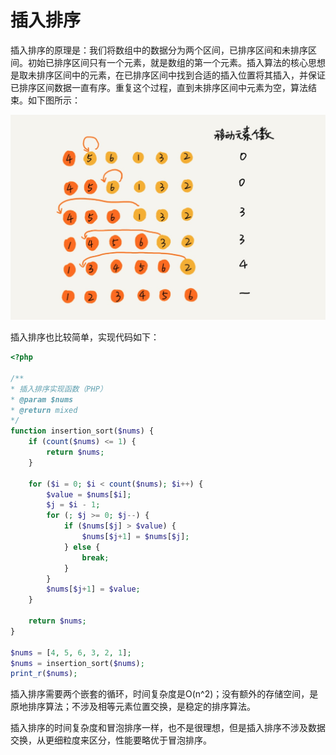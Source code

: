 # 插入排序

插入排序的原理是：我们将数组中的数据分为两个区间，已排序区间和未排序区间。初始已排序区间只有一个元素，就是数组的第一个元素。插入算法的核心思想是取未排序区间中的元素，在已排序区间中找到合适的插入位置将其插入，并保证已排序区间数据一直有序。重复这个过程，直到未排序区间中元素为空，算法结束。如下图所示：

![插入排序](img/insert_sort.png)

插入排序也比较简单，实现代码如下：

```php
<?php
    
/**
* 插入排序实现函数（PHP）
* @param $nums
* @return mixed
*/
function insertion_sort($nums) {
    if (count($nums) <= 1) {
        return $nums;
    }

    for ($i = 0; $i < count($nums); $i++) {
        $value = $nums[$i];
        $j = $i - 1;
        for (; $j >= 0; $j--) {
            if ($nums[$j] > $value) {
                $nums[$j+1] = $nums[$j];
            } else {
                break;
            }
        }
        $nums[$j+1] = $value;
    }

    return $nums;
}

$nums = [4, 5, 6, 3, 2, 1];
$nums = insertion_sort($nums);
print_r($nums);
```

插入排序需要两个嵌套的循环，时间复杂度是O(n^2)；没有额外的存储空间，是原地排序算法；不涉及相等元素位置交换，是稳定的排序算法。

插入排序的时间复杂度和冒泡排序一样，也不是很理想，但是插入排序不涉及数据交换，从更细粒度来区分，性能要略优于冒泡排序。